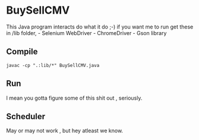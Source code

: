 # BuySellCMV

This Java program interacts do what it do ;-)
if you want me to run get these in /lib folder, 
	- Selenium WebDriver
	- ChromeDriver
	- Gson library

## Compile
```javac -cp ".:lib/*" BuySellCMV.java```

## Run 
I mean you gotta figure some of this shit out , seriously. 

## Scheduler
May or may not work , but hey atleast we know.



